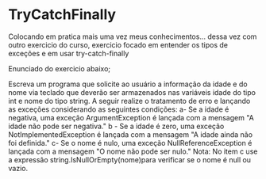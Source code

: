 # TryCatchFinally

Colocando em pratica mais uma vez meus conhecimentos... dessa vez com outro exercicio do curso, exercicio focado em entender os tipos de exceções e em usar try-catch-finally

Enunciado do exercicio abaixo;

Escreva um programa que solicite ao usuário a informação da idade e do nome via teclado que deverão ser
armazenados nas variáveis idade do tipo int e nome do tipo string.
A seguir realize o tratamento de erro e lançando as exceções considerando as seguintes condições:
a- Se a idade é negativa, uma exceção ArgumentException é lançada com a mensagem "A idade não pode ser
negativa."
b - Se a idade é zero, uma exceção NotImplementedException é lançada com a mensagem "A idade ainda não foi
definida."
c- Se o nome é nulo, uma exceção NullReferenceException é lançada com a mensagem "O nome não pode ser nulo."
Nota: No item c use a expressão string.IsNullOrEmpty(nome)para verificar se o nome é null ou
vazio.
